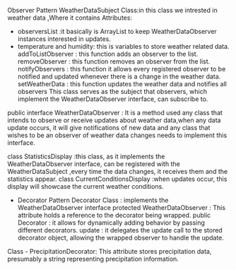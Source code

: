 Observer Pattern
WeatherDataSubject Class:in this class we intrested  in weather data ,Where it contains Attributes: 
- observersList :it basically is ArrayList to keep WeatherDataObserver instances interested in updates.
- temperature and humidity: this is variables to store weather related data.
   addToListObserver : this function adds an observer to the list.
  removeObserver : this function removes an observer from the list.
  notifyObservers : this function it allows every registered observer to be notified and updated whenever there is a change in the weather data.
  setWeatherData : this function updates the weather data and notifies all observers
This class serves as the subject that observers, which implement the WeatherDataObserver interface, can subscribe to.

public interface WeatherDataObserver : It is a method used any class that intends to observe or receive updates about weather data,when any data update occurs, it will give notifications of new data and any class that wishes to be an observer of weather data changes needs to implement this interface.

 class StatisticsDisplay :this class, as it implements the WeatherDataObserver interface, can be registered with the WeatherDataSubject ,every time the data changes, it receives them and the statistics appear.
 class CurrentConditionsDisplay :when updates occur, this display will showcase the current weather conditions.
  * Decorator Pattern
Decorator Class : implements the WeatherDataObserver interface
protected WeatherDataObserver : This attribute holds a reference to the decorator being wrapped.
 public Decorator : it allows for dynamically adding behavior by passing different decorators.
 update : it delegates the update call to the stored decorator object, allowing the wrapped observer to handle the update.

Class - PrecipitationDecorator: This attribute stores precipitation data, presumably a string representing precipitation information.
